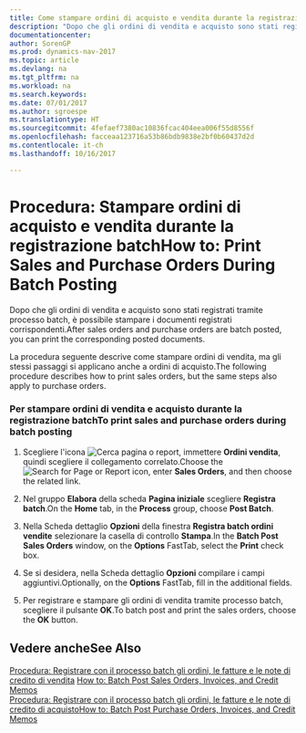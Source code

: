 ```yaml
---
title: Come stampare ordini di acquisto e vendita durante la registrazione batch
description: "Dopo che gli ordini di vendita e acquisto sono stati registrati tramite processo batch, è possibile stampare i documenti registrati corrispondenti."
documentationcenter: 
author: SorenGP
ms.prod: dynamics-nav-2017
ms.topic: article
ms.devlang: na
ms.tgt_pltfrm: na
ms.workload: na
ms.search.keywords: 
ms.date: 07/01/2017
ms.author: sgroespe
ms.translationtype: HT
ms.sourcegitcommit: 4fefaef7380ac10836fcac404eea006f55d8556f
ms.openlocfilehash: facceaa123716a53b86bdb9838e2bf0b60437d2d
ms.contentlocale: it-ch
ms.lasthandoff: 10/16/2017

---
```

# <a name="how-to-print-sales-and-purchase-orders-during-batch-posting"></a><span data-ttu-id="0df82-103">Procedura: Stampare ordini di acquisto e vendita durante la registrazione batch</span><span class="sxs-lookup"><span data-stu-id="0df82-103">How to: Print Sales and Purchase Orders During Batch Posting</span></span>
<span data-ttu-id="0df82-104">Dopo che gli ordini di vendita e acquisto sono stati registrati tramite processo batch, è possibile stampare i documenti registrati corrispondenti.</span><span class="sxs-lookup"><span data-stu-id="0df82-104">After sales orders and purchase orders are batch posted, you can print the corresponding posted documents.</span></span>  
  
 <span data-ttu-id="0df82-105">La procedura seguente descrive come stampare ordini di vendita, ma gli stessi passaggi si applicano anche a ordini di acquisto.</span><span class="sxs-lookup"><span data-stu-id="0df82-105">The following procedure describes how to print sales orders, but the same steps also apply to purchase orders.</span></span>  
  
### <a name="to-print-sales-and-purchase-orders-during-batch-posting"></a><span data-ttu-id="0df82-106">Per stampare ordini di vendita e acquisto durante la registrazione batch</span><span class="sxs-lookup"><span data-stu-id="0df82-106">To print sales and purchase orders during batch posting</span></span>  
  
1.  <span data-ttu-id="0df82-107">Scegliere l'icona ![Cerca pagina o report](media/ui-search/search_small.png "icona Cerca pagina o report"), immettere **Ordini vendita**, quindi scegliere il collegamento correlato.</span><span class="sxs-lookup"><span data-stu-id="0df82-107">Choose the ![Search for Page or Report](media/ui-search/search_small.png "Search for Page or Report icon") icon, enter **Sales Orders**, and then choose the related link.</span></span>  
  
2.  <span data-ttu-id="0df82-108">Nel gruppo **Elabora** della scheda **Pagina iniziale** scegliere **Registra batch**.</span><span class="sxs-lookup"><span data-stu-id="0df82-108">On the **Home** tab, in the **Process** group, choose **Post Batch**.</span></span>  
  
3.  <span data-ttu-id="0df82-109">Nella Scheda dettaglio **Opzioni** della finestra **Registra batch ordini vendite** selezionare la casella di controllo **Stampa**.</span><span class="sxs-lookup"><span data-stu-id="0df82-109">In the **Batch Post Sales Orders** window, on the **Options** FastTab, select the **Print** check box.</span></span>  
  
4.  <span data-ttu-id="0df82-110">Se si desidera, nella Scheda dettaglio **Opzioni** compilare i campi aggiuntivi.</span><span class="sxs-lookup"><span data-stu-id="0df82-110">Optionally, on the **Options** FastTab, fill in the additional fields.</span></span>  
  
5.  <span data-ttu-id="0df82-111">Per registrare e stampare gli ordini di vendita tramite processo batch, scegliere il pulsante **OK**.</span><span class="sxs-lookup"><span data-stu-id="0df82-111">To batch post and print the sales orders, choose the **OK** button.</span></span>  
  
## <a name="see-also"></a><span data-ttu-id="0df82-112">Vedere anche</span><span class="sxs-lookup"><span data-stu-id="0df82-112">See Also</span></span>  
 <span data-ttu-id="0df82-113">[Procedura: Registrare con il processo batch gli ordini, le fatture e le note di credito di vendita](how-to-batch-post-sales-orders-invoices-and-credit-memos.md) </span><span class="sxs-lookup"><span data-stu-id="0df82-113">[How to: Batch Post Sales Orders, Invoices, and Credit Memos](how-to-batch-post-sales-orders-invoices-and-credit-memos.md) </span></span>  
 [<span data-ttu-id="0df82-114">Procedura: Registrare con il processo batch gli ordini, le fatture e le note di credito di acquisto</span><span class="sxs-lookup"><span data-stu-id="0df82-114">How to: Batch Post Purchase Orders, Invoices, and Credit Memos</span></span>](how-to-batch-post-purchase-orders-invoices-and-credit-memos.md)

